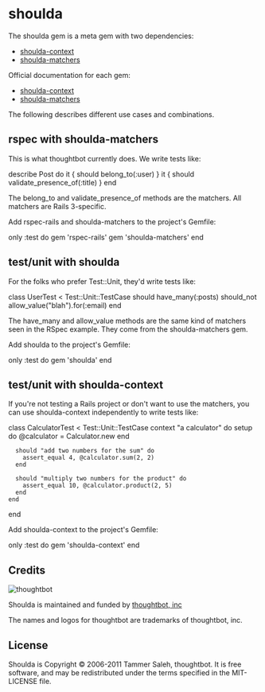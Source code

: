 shoulda
===================================================

The shoulda gem is a meta gem with two dependencies:

* [shoulda-context](https://github.com/thoughtbot/shoulda-context)
* [shoulda-matchers](https://github.com/thoughtbot/shoulda-matchers)

Official documentation for each gem:

* [shoulda-context](http://rubydoc.info/github/thoughtbot/shoulda-context/master/frames)
* [shoulda-matchers](http://rubydoc.info/github/thoughtbot/shoulda-matchers/master/frames)

The following describes different use cases and combinations.

rspec with shoulda-matchers
---------------------------

This is what thoughtbot currently does. We write tests like:

  describe Post do
    it { should belong_to(:user) }
    it { should validate_presence_of(:title) }
  end

The belong_to and validate_presence_of methods are the matchers.
All matchers are Rails 3-specific.

Add rspec-rails and shoulda-matchers to the project's Gemfile:

  only :test do
    gem 'rspec-rails'
    gem 'shoulda-matchers'
  end

test/unit with shoulda
----------------------

For the folks who prefer Test::Unit, they'd write tests like:

  class UserTest < Test::Unit::TestCase
    should have_many(:posts)
    should_not allow_value("blah").for(:email)
  end

The have_many and allow_value methods are the same kind of matchers
seen in the RSpec example. They come from the shoulda-matchers gem.

Add shoulda to the project's Gemfile:

  only :test do
    gem 'shoulda'
  end

test/unit with shoulda-context
------------------------------

If you're not testing a Rails project or don't want to use the matchers,
you can use shoulda-context independently to write tests like:

  class CalculatorTest < Test::Unit::TestCase
    context "a calculator" do
      setup do
        @calculator = Calculator.new
      end

      should "add two numbers for the sum" do
        assert_equal 4, @calculator.sum(2, 2)
      end

      should "multiply two numbers for the product" do
        assert_equal 10, @calculator.product(2, 5)
      end
    end
  end

Add shoulda-context to the project's Gemfile:

  only :test do
    gem 'shoulda-context'
  end

Credits
-------

![thoughtbot](http://thoughtbot.com/images/tm/logo.png)

Shoulda is maintained and funded by [thoughtbot, inc](http://thoughtbot.com/community)

The names and logos for thoughtbot are trademarks of thoughtbot, inc.

License
-------

Shoulda is Copyright © 2006-2011 Tammer Saleh, thoughtbot. It is free software, and may be redistributed under the terms specified in the MIT-LICENSE file.
